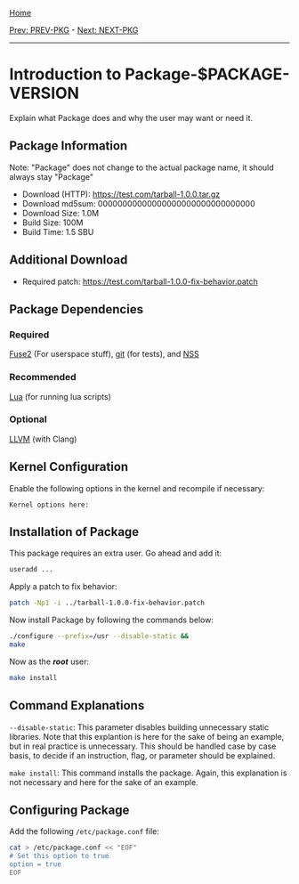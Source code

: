 [Home](../)

[Prev: PREV-PKG](./0-prev-pkg.md) - [Next: NEXT-PKG](./2-next-pkg.md)

***

# Introduction to Package-$PACKAGE-VERSION
Explain what Package does and why the user may want or need it.

## Package Information
Note: "Package" does not change to the actual package name, it should always
stay "Package"
- Download (HTTP): https://test.com/tarball-1.0.0.tar.gz
- Download md5sum: 00000000000000000000000000000000
- Download Size: 1.0M
- Build Size: 100M
- Build Time: 1.5 SBU

## Additional Download
- Required patch: https://test.com/tarball-1.0.0-fix-behavior.patch

## Package Dependencies
### Required
  [Fuse2](../binary/1-fuse2.md) (For userspace stuff),
  [git](https://linuxfromscratch.org/blfs/view/svn/general/git.html) (for tests), and
  [NSS](https://linuxfromscratch.org/blfs/view/svn/postlfs/nss.html)

### Recommended
  [Lua](https://linuxfromscratch.org/blfs/view/svn/general/lua.html) (for running lua scripts)

### Optional
  [LLVM](https://linuxfromscratch.org/blfs/view/svn/general/llvm.html) (with Clang)

## Kernel Configuration
Enable the following options in the kernel and recompile if necessary:
```
Kernel options here:
```

## Installation of Package
This package requires an extra user. Go ahead and add it:
```Bash
useradd ...
```

Apply a patch to fix behavior:
```Bash
patch -Np1 -i ../tarball-1.0.0-fix-behavior.patch
```

Now install Package by following the commands below:
```Bash
./configure --prefix=/usr --disable-static &&
make
```

Now as the ***root*** user:
```Bash
make install
```

## Command Explanations
  `--disable-static`: This parameter disables building unnecessary static
  libraries. Note that this explantion is here for the sake of being an
  example, but in real practice is unnecessary. This should be handled case by
  case basis, to decide if an instruction, flag, or parameter should be
  explained.

  `make install`: This command installs the package. Again, this explanation is
  not necessary and here for the sake of an example.

## Configuring Package
Add the following `/etc/package.conf` file:
```Bash
cat > /etc/package.conf << "EOF"
# Set this option to true
option = true
EOF
```

